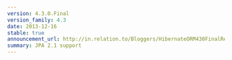 ```yaml
---
version: 4.3.0.Final
version_family: 4.3
date: 2013-12-16
stable: true
announcement_url: http://in.relation.to/Bloggers/HibernateORM430FinalRelease
summary: JPA 2.1 support
---
```

